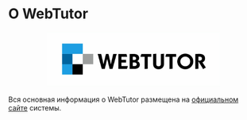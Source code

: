 # О WebTutor

<div style="text-align:center;">
    <img style="max-width:350px;" src="./1.png">
</div>

Вся основная информация о WebTutor размещена на [официальном сайте](http://webtutor.ru/) системы.